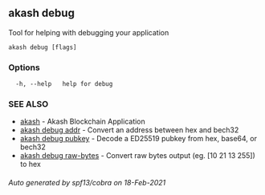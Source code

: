 ## akash debug

Tool for helping with debugging your application

```
akash debug [flags]
```

### Options

```
  -h, --help   help for debug
```

### SEE ALSO

* [akash](akash.md)	 - Akash Blockchain Application
* [akash debug addr](akash_debug_addr.md)	 - Convert an address between hex and bech32
* [akash debug pubkey](akash_debug_pubkey.md)	 - Decode a ED25519 pubkey from hex, base64, or bech32
* [akash debug raw-bytes](akash_debug_raw-bytes.md)	 - Convert raw bytes output (eg. [10 21 13 255]) to hex

###### Auto generated by spf13/cobra on 18-Feb-2021

